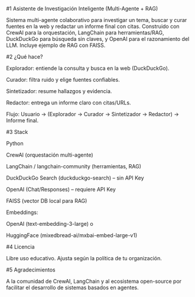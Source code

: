 #1 Asistente de Investigación Inteligente (Multi-Agente + RAG)

Sistema multi-agente colaborativo para investigar un tema, buscar y curar fuentes en la web y redactar un informe final con citas. Construido con CrewAI para la orquestación, 
LangChain para herramientas/RAG, DuckDuckGo para búsqueda sin claves, y OpenAI para el razonamiento del LLM. Incluye ejemplo de RAG con FAISS.

#2 ¿Qué hace?

Explorador: entiende la consulta y busca en la web (DuckDuckGo).

Curador: filtra ruido y elige fuentes confiables.

Sintetizador: resume hallazgos y evidencia.

Redactor: entrega un informe claro con citas/URLs.

Flujo: Usuario → (Explorador → Curador → Sintetizador → Redactor) → Informe final.

#3 Stack

Python

CrewAI (orquestación multi-agente)

LangChain / langchain-community (herramientas, RAG)

DuckDuckGo Search (duckduckgo-search) – sin API Key

OpenAI (Chat/Responses) – requiere API Key

FAISS (vector DB local para RAG)

Embeddings:

OpenAI (text-embedding-3-large) o

HuggingFace (mixedbread-ai/mxbai-embed-large-v1)


#4 Licencia

Libre uso educativo. Ajusta según la política de tu organización.

#5 Agradecimientos

A la comunidad de CrewAI, LangChain y al ecosistema open-source por facilitar el desarrollo de sistemas basados en agentes.
